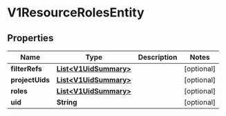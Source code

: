 # V1ResourceRolesEntity

## Properties
Name | Type | Description | Notes
------------ | ------------- | ------------- | -------------
**filterRefs** | [**List&lt;V1UidSummary&gt;**](V1UidSummary.md) |  |  [optional]
**projectUids** | [**List&lt;V1UidSummary&gt;**](V1UidSummary.md) |  |  [optional]
**roles** | [**List&lt;V1UidSummary&gt;**](V1UidSummary.md) |  |  [optional]
**uid** | **String** |  |  [optional]
